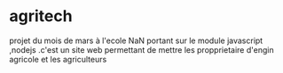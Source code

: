 # agritech
projet du mois de mars à l'ecole NaN portant sur le module javascript ,nodejs .c'est un site web permettant de mettre les propprietaire d'engin agricole et les agriculteurs
